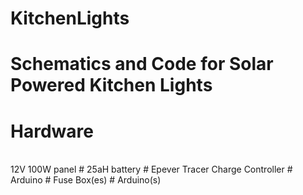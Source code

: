 # KitchenLights

# Schematics and Code for Solar Powered Kitchen Lights

# Hardware
<br>
12V 100W panel
# 25aH battery
# Epever Tracer Charge Controller
# Arduino
# Fuse Box(es)
# Arduino(s)

